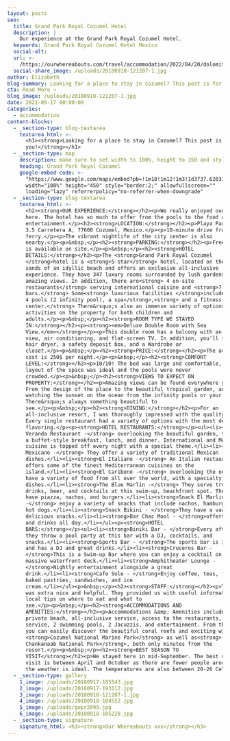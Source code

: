 ```yaml
---
layout: posts
seo:
  title: Grand Park Royal Cozumel Hotel
  description: |
    Our experience at the Grand Park Royal Cozumel Hotel.
  keywords: Grand Park Royal Cozumel Hotel Mexico
  social-alt:
  url: >-
    /https://ourwhereabouts.com/travel/accommodation/2022/04/20/dolomites-travel-guide.html
  social-share_image: /uploads/20180918-121207-1.jpg
author: Elizabeth
blog-summary: Looking for a place to stay in Cozumel? This post is for you!
cta: Read More →
blog_image: /uploads/20180918-121207-1.jpg
date: 2021-05-17 00:00:00
categories:
  - accommodation
content-blocks:
  - _section-type: blog-textarea
    textarea_html: >-
      <h1><strong>Looking for a place to stay in Cozumel? This post is for
      you!</strong></h1>
  - _section-type: map
    description: make sure to set width to 100%, height to 350 and style to border 2
    heading: Grand Park Royal Cozumel
    google-embed-code: >-
      "https://www.google.com/maps/embed?pb=!1m18!1m12!1m3!1d3737.62031261296!2d-86.97365788527841!3d20.480782186297706!2m3!1f0!2f0!3f0!3m2!1i1024!2i768!4f13.1!3m3!1m2!1s0x8f4c2bf568bd77ff%3A0x98687442b4f2d26f!2sGrand%20Park%20Royal%20Cozumel!5e0!3m2!1sen!2sil!4v1654172545397!5m2!1sen!2sil"
      width="100%" height="450" style="border:2;" allowfullscreen=""
      loading="lazy" referrerpolicy="no-referrer-when-downgrade"
  - _section-type: blog-textarea
    textarea_html: >-
      <h2><strong>OUR EXPERIENCE:</strong></h2><p>We really enjoyed our stay
      here. The hotel has so much to offer from the pools to the food and
      entertainment.</p><h2><strong>LOCATION:</strong></h2><p>Playa Paraiso Km
      3.5 Carretera A, 77600 Cozumel, Mexico.</p><p>10-minute drive from Cozumel
      ferry.</p><p>The vibrant nightlife of the city center is also
      nearby.</p><p>&nbsp;</p><h2><strong>PARKING:</strong></h2><p>Free Parking
      is available on site.</p><p>&nbsp;</p><h2><strong>HOTEL
      DETAILS:</strong></h2><p>The <strong>Grand Park Royal Cozumel
      </strong>hotel is a <strong>5-star</strong> hotel, located on the white
      sands of an idyllic beach and offers an exclusive all-inclusive
      experience. They have 347 luxury rooms surrounded by lush gardens and
      amazing views. In addition, there are<strong> 4 on-site
      restaurants</strong> serving international cuisine and <strong>7
      bars.</strong> Some<strong> luxurious facilities </strong>include<strong>
      4 pools (2 infinity pool), a spa</strong>,<strong> and a fitness
      center.</strong> There&rsquo;s also an immense variety of options for
      activities on the property for both children and
      adults.</p><p>&nbsp;</p><h2><strong>ROOM TYPE WE STAYED
      IN:</strong></h2><p><strong><em>Deluxe Double Room with Sea
      View.</em></strong></p><p>This double room has a balcony with an ocean
      view, air conditioning, and flat-screen TV. In addition, you'll find a
      hair dryer, a safety deposit box, and a Wardrobe or
      closet.</p><p>&nbsp;</p><h2><strong>PRICE:</strong></h2><p>The average
      cost is 250$ per night.</p><p>&nbsp;</p><h2><strong>COMFORT
      LEVEL:</strong></h2><p>10/10! The bed was large and comfortable, the
      layout of the space was ideal and the pools were never
      crowded.</p><p>&nbsp;</p><h2><strong>VIEWS TO EXPECT ON
      PROPERTY:</strong></h2><p>Amazing views can be found everywhere you go.
      From the design of the place to the beautiful tropical garden, and
      watching the sunset on the ocean from the infinity pools or your balcony.
      There&rsquo;s always something beautiful to
      see.</p><p>&nbsp;</p><h2><strong>DINING:</strong></h2><p>For an
      all-inclusive resort, I was thoroughly impressed with the quality of food.
      Every single restaurant had a variety of options with the most delicious
      flavoring.</p><p><strong>HOTEL RESTAURANTS:</strong></p><ul><li><strong>La
      Veranda Restaurant -</strong> overlooking the beautiful garden, they serve
      a buffet-style breakfast, lunch, and dinner. International and Mexican
      cuisine is topped off every night with a special theme.</li><li><strong>El
      Mexicano -</strong> They offer a variety of traditional Mexican
      dishes.</li><li><strong>El Italiano -</strong> An Italian restaurant that
      offers some of the finest Mediterranean cuisines on the
      island.</li><li><strong>El Caribeno -</strong> overlooking the ocean they
      have a variety of food from all over the world, with a specialty of exotic
      dishes.</li><li><strong>The Blue Marlin -</strong> They serve tropical
      drinks, beer, and cocktails at this swim-up, beachfront spot. They also
      have piazza, nachos, and burgers.</li><li><strong>Snack El Marlin Azul
      -</strong> enjoy a variety of snacks that include nachos, hamburgers, and
      hot dogs.</li><li><strong>Snack Bikini - </strong>They have a variety of
      delicious snacks.</li><li><strong>Bar Chac Mool - </strong>offers coffee
      and drinks all day.</li></ul><p><strong>HOTEL
      BARS:</strong></p><ul><li><strong>Biniki Bar - </strong>Every afternoon
      they throw a pool party at this bar with a DJ, cocktails, and
      snacks.</li><li><strong>Sports Bar - </strong>The sports bar is indoors
      and has a DJ and great drinks.</li><li><strong>Cruceros Bar -
      </strong>This is a Swim-up Bar where you can enjoy a cocktail on the
      massive waterfront deck.</li><li><strong>Amphitheater Lounge -
      </strong>Nightly entertainment alongside a great
      drink.</li><li><strong>Cafe Sole - </strong>Enjoy coffee, teas, freshly
      baked pastries, sandwiches, and ice
      cream.</li></ul><p>&nbsp;</p><h2><strong>STAFF:</strong></h2><p>The staff
      was extra nice and helpful. They provided us with useful information and
      local tips on where to eat and what to
      see.</p><p>&nbsp;</p><h2><strong>ACCOMMODATIONS AND
      AMENITIES:</strong></h2><p>Accommodations &amp; Amenities include the
      private beach, all-inclusive service, access to the restaurants, room
      service, 2 swimming pools, 2 Jacuzzis, and entertainment. From the resort,
      you can easily discover the beautiful coral reefs and exciting wildlife of
      <strong>Cozumel National Marine Park</strong> as well as<strong>
      Chankanaab National Park</strong>, both only minutes from the
      resort.</p><p>&nbsp;</p><h2><strong>BEST SEASON TO
      VISIT</strong></h2><p>We stayed here in mid-September. The best season to
      visit is between April and October as there are fewer people around and
      the weather is ideal. The temperatures are also between 20-26 Celsius.</p>
  - _section-type: gallery
    1_image: /uploads/20180917-185543.jpg
    2_image: /uploads/20180917-193112.jpg
    3_image: /uploads/20180918-121207-1.jpg
    4_image: /uploads/20180918-104552.jpg
    5_image: /uploads/gopr2099.jpg
    6_image: /uploads/20180918-105228.jpg
  - _section-type: signature
    signature_html: <h3><strong>Our Whereabouts xxx</strong></h3>
---
```

